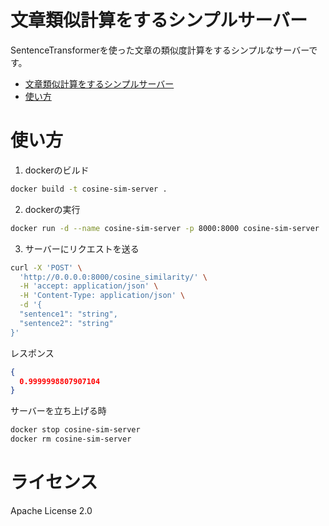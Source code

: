 # 文章類似計算をするシンプルサーバー

SentenceTransformerを使った文章の類似度計算をするシンプルなサーバーです。

<!-- TOC -->
* [文章類似計算をするシンプルサーバー](#文章類似計算をするシンプルサーバー)
* [使い方](#使い方)
<!-- TOC -->

# 使い方
1. dockerのビルド
```bash
docker build -t cosine-sim-server .
```

2. dockerの実行
```bash
docker run -d --name cosine-sim-server -p 8000:8000 cosine-sim-server
```

3. サーバーにリクエストを送る
```bash
curl -X 'POST' \
  'http://0.0.0.0:8000/cosine_similarity/' \
  -H 'accept: application/json' \
  -H 'Content-Type: application/json' \
  -d '{
  "sentence1": "string",
  "sentence2": "string"
}'
```

レスポンス
```json
{
  0.9999998807907104
}
```

サーバーを立ち上げる時
```bash
docker stop cosine-sim-server
docker rm cosine-sim-server
```

# ライセンス
Apache License 2.0